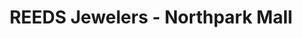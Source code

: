 ---
title: "REEDS Jewelers - Northpark Mall"
url: /ridgeland/reeds-jewelers-northpark-mall/
shop: jewelry
---